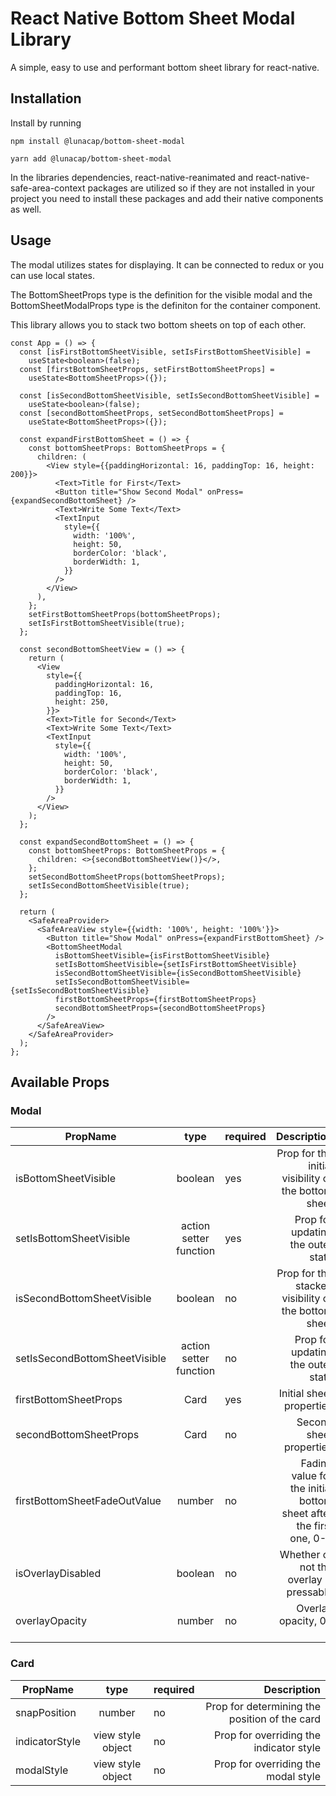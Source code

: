 # React Native Bottom Sheet Modal Library

A simple, easy to use and performant bottom sheet library for react-native.

## Installation

Install by running

```
npm install @lunacap/bottom-sheet-modal

yarn add @lunacap/bottom-sheet-modal
```

In the libraries dependencies, react-native-reanimated and react-native-safe-area-context packages are utilized so if they are not installed in your project you need to install these packages and add their native components as well.

## Usage

The modal utilizes states for displaying. It can be connected to redux or you can use local states.

The BottomSheetProps type is the definition for the visible modal and the BottomSheetModalProps type is the definiton for the container component.

This library allows you to stack two bottom sheets on top of each other.

```
const App = () => {
  const [isFirstBottomSheetVisible, setIsFirstBottomSheetVisible] =
    useState<boolean>(false);
  const [firstBottomSheetProps, setFirstBottomSheetProps] =
    useState<BottomSheetProps>({});

  const [isSecondBottomSheetVisible, setIsSecondBottomSheetVisible] =
    useState<boolean>(false);
  const [secondBottomSheetProps, setSecondBottomSheetProps] =
    useState<BottomSheetProps>({});

  const expandFirstBottomSheet = () => {
    const bottomSheetProps: BottomSheetProps = {
      children: (
        <View style={{paddingHorizontal: 16, paddingTop: 16, height: 200}}>
          <Text>Title for First</Text>
          <Button title="Show Second Modal" onPress={expandSecondBottomSheet} />
          <Text>Write Some Text</Text>
          <TextInput
            style={{
              width: '100%',
              height: 50,
              borderColor: 'black',
              borderWidth: 1,
            }}
          />
        </View>
      ),
    };
    setFirstBottomSheetProps(bottomSheetProps);
    setIsFirstBottomSheetVisible(true);
  };

  const secondBottomSheetView = () => {
    return (
      <View
        style={{
          paddingHorizontal: 16,
          paddingTop: 16,
          height: 250,
        }}>
        <Text>Title for Second</Text>
        <Text>Write Some Text</Text>
        <TextInput
          style={{
            width: '100%',
            height: 50,
            borderColor: 'black',
            borderWidth: 1,
          }}
        />
      </View>
    );
  };

  const expandSecondBottomSheet = () => {
    const bottomSheetProps: BottomSheetProps = {
      children: <>{secondBottomSheetView()}</>,
    };
    setSecondBottomSheetProps(bottomSheetProps);
    setIsSecondBottomSheetVisible(true);
  };

  return (
    <SafeAreaProvider>
      <SafeAreaView style={{width: '100%', height: '100%'}}>
        <Button title="Show Modal" onPress={expandFirstBottomSheet} />
        <BottomSheetModal
          isBottomSheetVisible={isFirstBottomSheetVisible}
          setIsBottomSheetVisible={setIsFirstBottomSheetVisible}
          isSecondBottomSheetVisible={isSecondBottomSheetVisible}
          setIsSecondBottomSheetVisible={setIsSecondBottomSheetVisible}
          firstBottomSheetProps={firstBottomSheetProps}
          secondBottomSheetProps={secondBottomSheetProps}
        />
      </SafeAreaView>
    </SafeAreaProvider>
  );
};
```

## Available Props

### Modal

| PropName                      |          type          | required |                                                        Description |
| ----------------------------- | :--------------------: | -------- | -----------------------------------------------------------------: |
| isBottomSheetVisible          |        boolean         | yes      |                Prop for the initial visibility of the bottom sheet |
| setIsBottomSheetVisible       | action setter function | yes      |                                  Prop for updating the outer state |
| isSecondBottomSheetVisible    |        boolean         | no       |                Prop for the stacked visibility of the bottom sheet |
| setIsSecondBottomSheetVisible | action setter function | no       |                                  Prop for updating the outer state |
| firstBottomSheetProps         |          Card          | yes      |                                           Initial sheet properties |
| secondBottomSheetProps        |          Card          | no       |                                            Second sheet properties |
| firstBottomSheetFadeOutValue  |         number         | no       | Fading value for the initial bottom sheet after the first one, 0-1 |
| isOverlayDisabled             |        boolean         | no       |                            Whether or not the overlay is pressable |
| overlayOpacity                |         number         | no       |                                               Overlay opacity, 0-1 |

### Card

| PropName       |       type        | required |                                   Description |
| -------------- | :---------------: | -------- | --------------------------------------------: |
| snapPosition   |      number       | no       | Prop for determining the position of the card |
| indicatorStyle | view style object | no       |       Prop for overriding the indicator style |
| modalStyle     | view style object | no       |           Prop for overriding the modal style |
